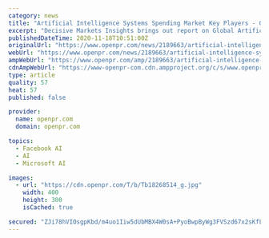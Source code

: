 ```yaml
---
category: news
title: "Artificial Intelligence Systems Spending Market Key Players - Google Salesforce Microsoft IBM Apple Facebook"
excerpt: "Decisive Markets Insights brings out report on Global Artificial Intelligence Systems Spending Market. The comprehensive report presents clear foresight of the booming market owing to the expanding consumer base and technological advancement."
publishedDateTime: 2020-11-18T10:51:00Z
originalUrl: "https://www.openpr.com/news/2189663/artificial-intelligence-systems-spending-market-key-players"
webUrl: "https://www.openpr.com/news/2189663/artificial-intelligence-systems-spending-market-key-players"
ampWebUrl: "https://www.openpr.com/amp/2189663/artificial-intelligence-systems-spending-market-key-players"
cdnAmpWebUrl: "https://www-openpr-com.cdn.ampproject.org/c/s/www.openpr.com/amp/2189663/artificial-intelligence-systems-spending-market-key-players"
type: article
quality: 57
heat: 57
published: false

provider:
  name: openpr.com
  domain: openpr.com

topics:
  - Facebook AI
  - AI
  - Microsoft AI

images:
  - url: "https://cdn.openpr.com/T/b/Tb18268514_g.jpg"
    width: 400
    height: 300
    isCached: true

secured: "ZJi78hVIOsgpKbd/m4uo1Iiw5dUbMBX4W0sA+PyoBwpByWg3FVSzd67x2sKfLakZqAUHrZApcgl0r9AilCLMGOznF7hHE0ZC6CbDok+iSW14VYRL5bZtWAvW4cD9p1J10a998nuUrQsZ4BZMhtcHoZX4UEst+/6e3lITbr4M/zbnD0Uh3lLb8/qp/LNj3ggd9++ikzmMDLb8oYB4/SEYy4U3jZgOrNxiWTX9qObl3+O+qVrPO+jyfASGvpa+iLYQflL8ZXwQbTQMUPC+uyBTtz6/thv21ziVF6dIz3PeuDH5hVOMNiZ1L8FOYkf6V/19WCtgJ0RhVcWvOqKJR7YOUCe5Y2Izsc3JppUF24CmQIo=;eICcRRGp8w1cY4Mt4P0sHg=="
---
```


